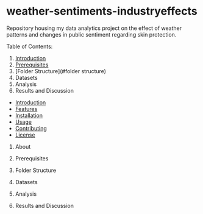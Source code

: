 # weather-sentiments-industryeffects
Repository housing my data analytics project on the effect of weather patterns and changes in public sentiment regarding skin protection.

Table of Contents:
1. [Introduction](#introduction)
2. [Prerequisites](#prerequisites)
3. [Folder Structure](#folder structure)
4. Datasets
5. Analysis
6. Results and Discussion

  - [Introduction](#introduction)
- [Features](#features)
- [Installation](#installation)
- [Usage](#usage)
- [Contributing](#contributing)
- [License](#license)


1. About

2. Prerequisites

3. Folder Structure

4. Datasets

5. Analysis

6. Results and Discussion

